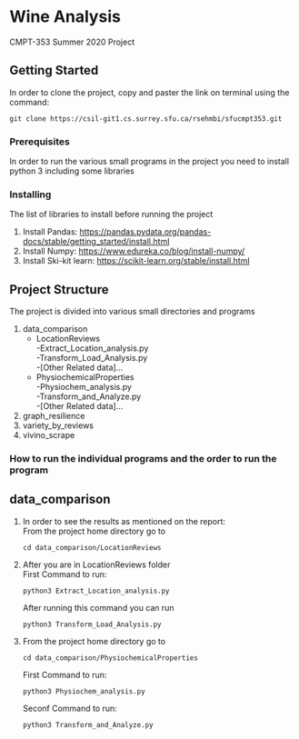 # Wine Analysis

CMPT-353 Summer 2020 Project

## Getting Started

In order to clone the project, copy and paster the link on terminal using the command:<br />
```
git clone https://csil-git1.cs.surrey.sfu.ca/rsehmbi/sfucmpt353.git
```
### Prerequisites

In order to run the various small programs in the project you need to install python 3 including some libraries 


### Installing

The list of libraries to install before running the project 

1. Install Pandas: https://pandas.pydata.org/pandas-docs/stable/getting_started/install.html <br />
2. Install Numpy: https://www.edureka.co/blog/install-numpy/
3. Install Ski-kit learn: https://scikit-learn.org/stable/install.html


## Project Structure
The project is divided into various small directories and programs

1. data_comparison
    <br />
    - LocationReviews <br />
                    -Extract_Location_analysis.py <br />
                    -Transform_Load_Analysis.py <br />
                    -[Other Related data]... <br />
    - PhysiochemicalProperties <br />
                    -Physiochem_analysis.py <br />
                    -Transform_and_Analyze.py <br />
                    -[Other Related data]... <br />
2. graph_resilience
3. variety_by_reviews
4. vivino_scrape


### How to run the individual programs and the order to run the program

## data_comparison
1. In order to see the results as mentioned on the report: <br />
   From the project home directory go to
   ```
   cd data_comparison/LocationReviews
   ```
2. After you are in LocationReviews folder <br />
   First Command to run:
   ```
   python3 Extract_Location_analysis.py 
   ```
   After running this command you can run 
   ```
   python3 Transform_Load_Analysis.py
   ```
3. From the project home directory go to
   ```
   cd data_comparison/PhysiochemicalProperties
   ```
   First Command to run:
   ```
   python3 Physiochem_analysis.py 
   ```
   Seconf Command to run:
   ```
   python3 Transform_and_Analyze.py 
   ```


